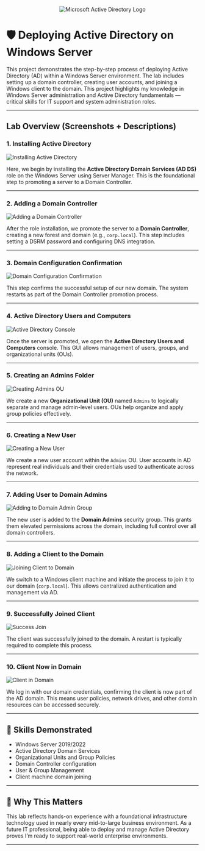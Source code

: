 <p align="center">
<img src="https://i.imgur.com/pU5A58S.png" alt="Microsoft Active Directory Logo"/>
</p>

# 🛡️ Deploying Active Directory on Windows Server

This project demonstrates the step-by-step process of deploying Active Directory (AD) within a Windows Server environment. The lab includes setting up a domain controller, creating user accounts, and joining a Windows client to the domain. This project highlights my knowledge in Windows Server administration and Active Directory fundamentals — critical skills for IT support and system administration roles.

---

## Lab Overview (Screenshots + Descriptions)

### 1. Installing Active Directory
![Installing Active Directory](Deploying%20Active%20Directory/1.%20Installing%20Active%20Directory%20.png)

Here, we begin by installing the **Active Directory Domain Services (AD DS)** role on the Windows Server using Server Manager. This is the foundational step to promoting a server to a Domain Controller.

---

### 2. Adding a Domain Controller
![Adding a Domain Controller](Deploying%20Active%20Directory/2.%20Adding%20a%20Domanin%20Controller%20.png)

After the role installation, we promote the server to a **Domain Controller**, creating a new forest and domain (e.g., `corp.local`). This step includes setting a DSRM password and configuring DNS integration.

---

### 3. Domain Configuration Confirmation
![Domain Configuration Confirmation](Deploying%20Active%20Directory/3.%20.png)

This step confirms the successful setup of our new domain. The system restarts as part of the Domain Controller promotion process.

---

### 4. Active Directory Users and Computers
![Active Directory Console](Deploying%20Active%20Directory/4.%20Active%20Directory%20users%20and%20computers.png)

Once the server is promoted, we open the **Active Directory Users and Computers** console. This GUI allows management of users, groups, and organizational units (OUs).

---

### 5. Creating an Admins Folder
![Creating Admins OU](Deploying%20Active%20Directory/5.%20Creating%20Admins%20folder%20.png)

We create a new **Organizational Unit (OU)** named `Admins` to logically separate and manage admin-level users. OUs help organize and apply group policies effectively.

---

### 6. Creating a New User
![Creating a New User](Deploying%20Active%20Directory/6.%20Creating%20a%20new%20user%20.png)

We create a new user account within the `Admins` OU. User accounts in AD represent real individuals and their credentials used to authenticate across the network.

---

### 7. Adding User to Domain Admins
![Adding to Domain Admin Group](Deploying%20Active%20Directory/7.%20Adding%20employee%20to%20Domain%20Admin%20Security%20group%20.png)

The new user is added to the **Domain Admins** security group. This grants them elevated permissions across the domain, including full control over all domain controllers.

---

### 8. Adding a Client to the Domain
![Joining Client to Domain](Deploying%20Active%20Directory/8.%20Adding%20client%20to%20Domain%20.png)

We switch to a Windows client machine and initiate the process to join it to our domain (`corp.local`). This allows centralized authentication and management via AD.

---

### 9. Successfully Joined Client
![Success Join](Deploying%20Active%20Directory/9.%20succsesfully%20added%20client%20to%20domain.png)

The client was successfully joined to the domain. A restart is typically required to complete this process.

---

### 10. Client Now in Domain
![Client in Domain](Deploying%20Active%20Directory/10.%20Client%20is%20now%20in%20our%20Domain%20.png)

We log in with our domain credentials, confirming the client is now part of the AD domain. This means user policies, network drives, and other domain resources can be accessed securely.

---

## 🚀 Skills Demonstrated

- Windows Server 2019/2022
- Active Directory Domain Services
- Organizational Units and Group Policies
- Domain Controller configuration
- User & Group Management
- Client machine domain joining

---

## 💼 Why This Matters

This lab reflects hands-on experience with a foundational infrastructure technology used in nearly every mid-to-large business environment. As a future IT professional, being able to deploy and manage Active Directory proves I’m ready to support real-world enterprise environments.

---
